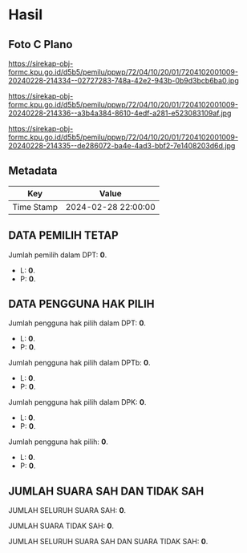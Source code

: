 # Hasil

## Foto C Plano

https://sirekap-obj-formc.kpu.go.id/d5b5/pemilu/ppwp/72/04/10/20/01/7204102001009-20240228-214334--02727283-748a-42e2-943b-0b9d3bcb6ba0.jpg

https://sirekap-obj-formc.kpu.go.id/d5b5/pemilu/ppwp/72/04/10/20/01/7204102001009-20240228-214336--a3b4a384-8610-4edf-a281-e523083109af.jpg

https://sirekap-obj-formc.kpu.go.id/d5b5/pemilu/ppwp/72/04/10/20/01/7204102001009-20240228-214335--de286072-ba4e-4ad3-bbf2-7e1408203d6d.jpg


## Metadata

| Key        | Value               |
| ---------- | ------------------- |
| Time Stamp | 2024-02-28 22:00:00 |


## DATA PEMILIH TETAP

Jumlah pemilih dalam DPT: **0**.
 * L: **0**.
 * P: **0**.

## DATA PENGGUNA HAK PILIH

Jumlah pengguna hak pilih dalam DPT: **0**.
 * L: **0**.
 * P: **0**.

Jumlah pengguna hak pilih dalam DPTb: **0**.
 * L: **0**.
 * P: **0**.

Jumlah pengguna hak pilih dalam DPK: **0**.
 * L: **0**.
 * P: **0**.

Jumlah pengguna hak pilih: **0**.
 * L: **0**.
 * P: **0**.

## JUMLAH SUARA SAH DAN TIDAK SAH

JUMLAH SELURUH SUARA SAH: **0**.

JUMLAH SUARA TIDAK SAH: **0**.

JUMLAH SELURUH SUARA SAH DAN SUARA TIDAK SAH: **0**.


